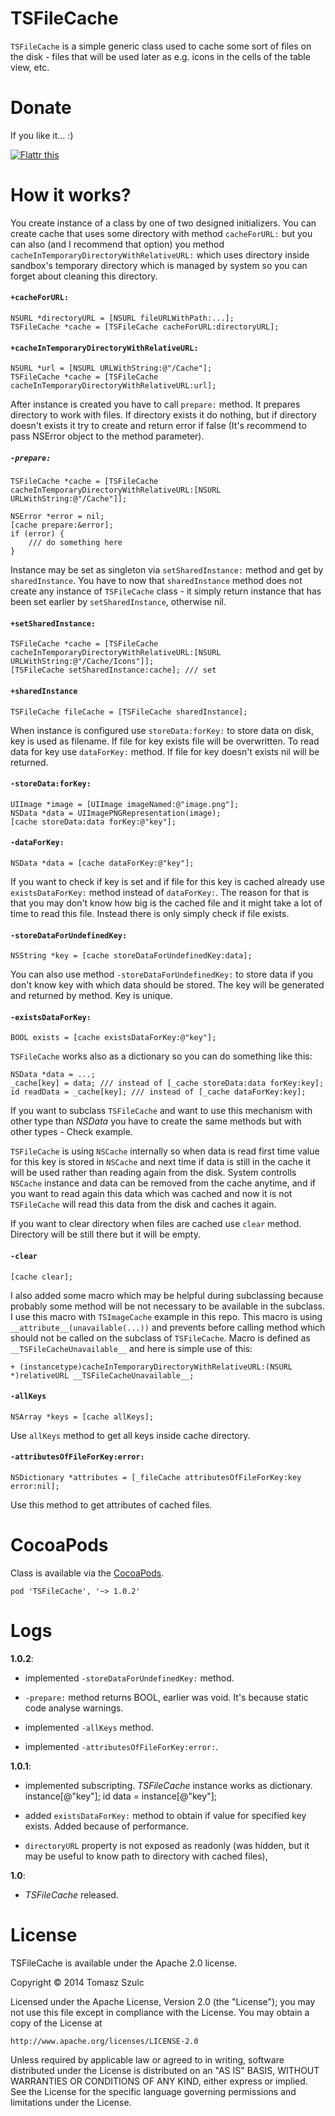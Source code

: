 TSFileCache
========
`TSFileCache` is a simple generic class used to cache some sort of files on the disk - files that will be used later as e.g. icons in the cells of the table view, etc.


Donate
=========
If you like it... :)

<a href="https://flattr.com/submit/auto?user_id=tomkowz&url=http%3A%2F%2Fgithub.com%2Ftomkowz%2FTSFileCache" target="_blank"><img src="http://api.flattr.com/button/flattr-badge-large.png" alt="Flattr this" title="Flattr this" border="0"></a>


How it works?
=========
You create instance of a class by one of two designed initializers. You can create cache that uses some directory with method `cacheForURL:` but you can also (and I recommend that option) you method `cacheInTemporaryDirectoryWithRelativeURL:` which uses directory inside sandbox's temporary directory which is managed by system so you can forget about cleaning this directory.

#### `+cacheForURL:`
    NSURL *directoryURL = [NSURL fileURLWithPath:...];
	TSFileCache *cache = [TSFileCache cacheForURL:directoryURL];
	
#### `+cacheInTemporaryDirectoryWithRelativeURL:`
	NSURL *url = [NSURL URLWithString:@"/Cache"];
	TSFileCache *cache = [TSFileCache cacheInTemporaryDirectoryWithRelativeURL:url];

After instance is created you have to call `prepare:` method. It prepares directory to work with files. If directory exists it do nothing, but if directory doesn't exists it try to create and return error if false (It's recommend to pass NSError object to the method parameter).

##### `-prepare:`
    TSFileCache *cache = [TSFileCache cacheInTemporaryDirectoryWithRelativeURL:[NSURL URLWithString:@"/Cache"]];
    
    NSError *error = nil;
	[cache prepare:&error];
	if (error) {
		/// do something here
	}

Instance may be set as singleton via `setSharedInstance:` method and get by `sharedInstance`. You have to now that `sharedInstance` method does not create any instance of `TSFileCache` class - it simply return instance that has been set earlier by `setSharedInstance`, otherwise nil.

#### `+setSharedInstance:`
    TSFileCache *cache = [TSFileCache cacheInTemporaryDirectoryWithRelativeURL:[NSURL URLWithString:@"/Cache/Icons"]];
    [TSFileCache setSharedInstance:cache]; /// set

#### `+sharedInstance`
	TSFileCache fileCache = [TSFileCache sharedInstance];

When instance is configured use `storeData:forKey:` to store data on disk, key is used as filename. If file for key exists file will be overwritten.
To read data for key use `dataForKey:` method. If file for key doesn't exists nil will be returned.

#### `-storeData:forKey:`
    UIImage *image = [UIImage imageNamed:@"image.png"];
    NSData *data = UIImagePNGRepresentation(image);
    [cache storeData:data forKey:@"key"];    
    
#### `-dataForKey:`
    NSData *data = [cache dataForKey:@"key"];
    

If you want to check if key is set and if file for this key is cached already use `existsDataForKey:` method instead of `dataForKey:`. The reason for that is that you may don't know how big is the cached file and it might take a lot of time to read this file. Instead there is only simply check if file exists.

#### `-storeDataForUndefinedKey:`
    NSString *key = [cache storeDataForUndefinedKey:data];

You can also use method `-storeDataForUndefinedKey:` to store data if you don't know key with which data should be stored. The key will be generated and returned by method. Key is unique.

    
#### `-existsDataForKey:`
	BOOL exists = [cache existsDataForKey:@"key"];

`TSFileCache` works also as a dictionary so you can do something like this:

	NSData *data = ...;
	_cache[key] = data; /// instead of [_cache storeData:data forKey:key];
	id readData = _cache[key]; /// instead of [_cache dataForKey:key];
	
If you want to subclass `TSFileCache` and want to use this mechanism with other type than *NSData* you have to create the same methods but with other types - Check example.

`TSFileCache` is using `NSCache` internally so when data is read first time value for this key is stored in `NSCache` and next time if data is still in the cache it will be used rather than reading again from the disk. System controlls `NSCache` instance and data can be removed from the cache anytime, and if you want to read again this data which was cached and now it is not `TSFileCache` will read this data from the disk and caches it again.

If you want to clear directory when files are cached use `clear` method. Directory will be still there but it will be empty.

#### `-clear`
    [cache clear];

I also added some macro which may be helpful during subclassing because probably some method will be not necessary to be available in the subclass. I use this macro with `TSImageCache` example in this repo. This macro is using `__attribute__(unavailable(...))` and prevents before calling method which should not be called on the subclass of `TSFileCache`. Macro is defined as `__TSFileCacheUnavailable__` and here is simple use of this:

    + (instancetype)cacheInTemporaryDirectoryWithRelativeURL:(NSURL *)relativeURL __TSFileCacheUnavailable__;
    
#### `-allKeys`
	NSArray *keys = [cache allKeys];
	
Use `allKeys` method to get all keys inside cache directory.

#### `-attributesOfFileForKey:error:`
    NSDictionary *attributes = [_fileCache attributesOfFileForKey:key error:nil];

Use this method to get attributes of cached files.
    
  
CocoaPods
=========
Class is available via the [CocoaPods](http://cocoapods.org).

    pod 'TSFileCache', '~> 1.0.2'
    
Logs
=====
**1.0.2**:

- implemented `-storeDataForUndefinedKey:` method.

- `-prepare:` method returns BOOL, earlier was void. It's because static code analyse warnings.

- implemented `-allKeys` method.

- implemented `-attributesOfFileForKey:error:`.


**1.0.1**:

- implemented subscripting. *TSFileCache* instance works as dictionary. instance[@"key"]; id data = instance[@"key"];

- added `existsDataForKey:` method to obtain if value for specified key exists. Added because of performance.

- `directoryURL` property is not exposed as readonly (was hidden, but it may be useful to know path to directory with cached files),

**1.0**:

- *TSFileCache* released.    

License
======

TSFileCache is available under the Apache 2.0 license.

Copyright © 2014 Tomasz Szulc

Licensed under the Apache License, Version 2.0 (the "License"); you may not use this file except in compliance with the License. You may obtain a copy of the License at

    http://www.apache.org/licenses/LICENSE-2.0

Unless required by applicable law or agreed to in writing, software distributed under the License is distributed on an "AS IS" BASIS, WITHOUT WARRANTIES OR CONDITIONS OF ANY KIND, either express or implied. See the License for the specific language governing permissions and limitations under the License.
